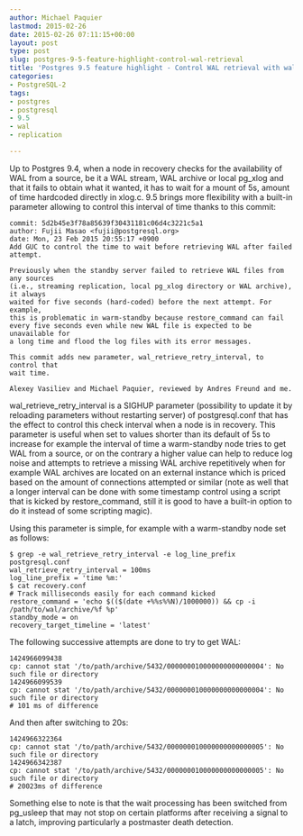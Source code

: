 ```yaml
---
author: Michael Paquier
lastmod: 2015-02-26
date: 2015-02-26 07:11:15+00:00
layout: post
type: post
slug: postgres-9-5-feature-highlight-control-wal-retrieval
title: 'Postgres 9.5 feature highlight - Control WAL retrieval with wal_retrieve_retry_interval'
categories:
- PostgreSQL-2
tags:
- postgres
- postgresql
- 9.5
- wal
- replication

---
```


Up to Postgres 9.4, when a node in recovery checks for the availability of
WAL from a source, be it a WAL stream, WAL archive or local pg_xlog and that
it fails to obtain what it wanted, it has to wait for a mount of 5s, amount
of time hardcoded directly in xlog.c. 9.5 brings more flexibility with a
built-in parameter allowing to control this interval of time thanks to this
commit:

    commit: 5d2b45e3f78a85639f30431181c06d4c3221c5a1
    author: Fujii Masao <fujii@postgresql.org>
    date: Mon, 23 Feb 2015 20:55:17 +0900
    Add GUC to control the time to wait before retrieving WAL after failed attempt.

    Previously when the standby server failed to retrieve WAL files from any sources
    (i.e., streaming replication, local pg_xlog directory or WAL archive), it always
    waited for five seconds (hard-coded) before the next attempt. For example,
    this is problematic in warm-standby because restore_command can fail
    every five seconds even while new WAL file is expected to be unavailable for
    a long time and flood the log files with its error messages.

    This commit adds new parameter, wal_retrieve_retry_interval, to control that
    wait time.

    Alexey Vasiliev and Michael Paquier, reviewed by Andres Freund and me.

wal\_retrieve\_retry\_interval is a SIGHUP parameter (possibility to update
it by reloading parameters without restarting server) of postgresql.conf
that has the effect to control this check interval when a node is in recovery.
This parameter is useful when set to values shorter than its default of 5s
to increase for example the interval of time a warm-standby node tries to
get WAL from a source, or on the contrary a higher value can help to reduce
log noise and attempts to retrieve a missing WAL archive repetitively when
for example WAL archives are located on an external instance which is priced
based on the amount of connections attempted or similar (note as well that
a longer interval can be done with some timestamp control using a script that
is kicked by restore_command, still it is good to have a built-in option
to do it instead of some scripting magic).

Using this parameter is simple, for example with a warm-standby node set
as follows:

    $ grep -e wal_retrieve_retry_interval -e log_line_prefix postgresql.conf
    wal_retrieve_retry_interval = 100ms
    log_line_prefix = 'time %m:'
    $ cat recovery.conf
    # Track milliseconds easily for each command kicked
    restore_command = 'echo $(($(date +%%s%%N)/1000000)) && cp -i /path/to/wal/archive/%f %p'
    standby_mode = on
    recovery_target_timeline = 'latest'

The following successive attempts are done to try to get WAL:

    1424966099438
    cp: cannot stat '/to/path/archive/5432/000000010000000000000004': No such file or directory
    1424966099539
    cp: cannot stat '/to/path/archive/5432/000000010000000000000004': No such file or directory
    # 101 ms of difference

And then after switching to 20s:

    1424966322364
    cp: cannot stat '/to/path/archive/5432/000000010000000000000005': No such file or directory
    1424966342387
    cp: cannot stat '/to/path/archive/5432/000000010000000000000005': No such file or directory
    # 20023ms of difference

Something else to note is that the wait processing has been switched from
pg_usleep that may not stop on certain platforms after receiving a signal
to a latch, improving particularly a postmaster death detection.
